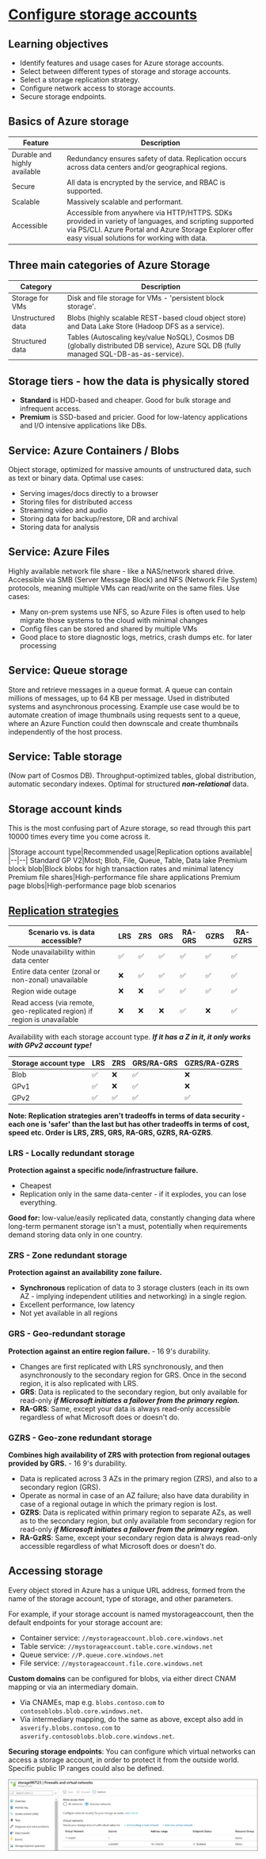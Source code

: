 # [Configure storage accounts](https://docs.microsoft.com/en-us/training/modules/configure-storage-accounts/)

## Learning objectives

* Identify features and usage cases for Azure storage accounts.
* Select between different types of storage and storage accounts.
* Select a storage replication strategy.
* Configure network access to storage accounts.
* Secure storage endpoints.

## Basics of Azure storage

|Feature|Description|
|--|--|
Durable and highly available|Redundancy ensures safety of data. Replication occurs across data centers and/or geographical regions.
Secure|All data is encrypted by the service, and RBAC is supported.
Scalable|Massively scalable and performant.
Accessible|Accessible from anywhere via HTTP/HTTPS. SDKs provided in variety of languages, and scripting supported via PS/CLI. Azure Portal and Azure Storage Explorer offer easy visual solutions for working with data.

## Three main categories of Azure Storage

|Category|Description|
|--|--|
Storage for VMs|Disk and file storage for VMs - 'persistent block storage'.
Unstructured data|Blobs (highly scalable REST-based cloud object store) and Data Lake Store (Hadoop DFS as a service).
Structured data|Tables (Autoscaling key/value NoSQL), Cosmos DB (globally distributed DB service), Azure SQL DB (fully managed SQL-DB-as-as-service).

## Storage tiers - how the data is physically stored

* **Standard** is HDD-based and cheaper. Good for bulk storage and infrequent access.
* **Premium** is SSD-based and pricier. Good for low-latency applications and I/O intensive applications like DBs.

## Service: Azure Containers / Blobs

Object storage, optimized for massive amounts of unstructured data, such as text or binary data. Optimal use cases:

* Serving images/docs directly to a browser
* Storing files for distributed access
* Streaming video and audio
* Storing data for backup/restore, DR and archival
* Storing data for analysis

## Service: Azure Files

Highly available network file share - like a NAS/network shared drive. Accessible via SMB (Server Message Block) and NFS (Network File System) protocols, meaning multiple VMs can read/write on the same files. Use cases:

* Many on-prem systems use NFS, so Azure Files is often used to help migrate those systems to the cloud with minimal changes
* Config files can be stored and shared by multiple VMs
* Good place to store diagnostic logs, metrics, crash dumps etc. for later processing

## Service: Queue storage

Store and retrieve messages in a queue format. A queue can contain millions of messages, up to 64 KB per message. Used in distributed systems and asynchronous processing. Example use case would be to automate creation of image thumbnails using requests sent to a queue, where an Azure Function could then downscale and create thumbnails independently of the host process.

## Service: Table storage

(Now part of Cosmos DB). Throughput-optimized tables, global distribution, automatic secondary indexes. Optimal for structured ***non-relational*** data.

## Storage account kinds

This is the most confusing part of Azure storage, so read through this part 10000 times every time you come across it.

|Storage account type|Recommended usage|Replication options available|
|--|--|
Standard GP V2|Most; Blob, File, Queue, Table, Data lake
Premium block blob|Block blobs for high transaction rates and minimal latency
Premium file shares|High-performance file share applications
Premium page blobs|High-performance page blob scenarios

## [Replication strategies](https://docs.microsoft.com/en-us/training/modules/configure-storage-accounts/5-determine-replication-strategies)

|Scenario vs. is data accessible?|LRS|ZRS|GRS|RA-GRS|GZRS|RA-GZRS|
|--|--|--|--|--|--|--|
Node unavailability within data center|✅|✅|✅|✅|✅|✅
Entire data center (zonal or non-zonal) unavailable|❌|✅|✅|✅|✅|✅
Region wide outage|❌|❌|✅|✅|✅|✅
Read access (via remote, geo-replicated region) if region is unavailable|❌|❌|❌|✅|❌|✅|

Availability with each storage account type. ***If it has a Z in it, it only works with GPv2 account type!***

|Storage account type|LRS|ZRS|GRS/RA-GRS|GZRS/RA-GZRS|
|--|--|--|--|--|
Blob|✅|❌|✅|❌
GPv1|✅|❌|✅|❌
GPv2|✅|✅|✅|✅

**Note: Replication strategies aren't tradeoffs in terms of data security - each one is 'safer' than the last but has other tradeoffs in terms of cost, speed etc. Order is LRS, ZRS, GRS, RA-GRS, GZRS, RA-GZRS**.

### LRS - Locally redundant storage

**Protection against a specific node/infrastructure failure.**

* Cheapest
* Replication only in the same data-center - if it explodes, you can lose everything.

**Good for:** low-value/easily replicated data, constantly changing data where long-term permanent storage isn't a must, potentially when requirements demand storing data only in one country.

### ZRS - Zone redundant storage

**Protection against an availability zone failure.**

* **Synchronous** replication of data to 3 storage clusters (each in its own AZ - implying independent utilities and networking) in a single region.
* Excellent performance, low latency
* Not yet available in all regions

### GRS - Geo-redundant storage

**Protection against an entire region failure.** - 16 9's durability.

* Changes are first replicated with LRS synchronously, and then asynchronously to the secondary region for GRS. Once in the second region, it is also replicated with LRS.
* **GRS**: Data is replicated to the secondary region, but only available for read-only ***if Microsoft initiates a failover from the primary region.***
* **RA-GRS**: Same, except your data is always read-only accessible regardless of what Microsoft does or doesn't do.

### GZRS - Geo-zone redundant storage

**Combines high availability of ZRS with protection from regional outages provided by GRS.** - 16 9's durability.

* Data is replicated across 3 AZs in the primary region (ZRS), and also to a secondary region (GRS).
* Operate as normal in case of an AZ failure; also have data durability in case of a regional outage in which the primary region is lost.
* **GZRS**: Data is replicated within primary region to separate AZs, as well as to the secondary region, but only available from secondary region for read-only ***if Microsoft initiates a failover from the primary region.***
* **RA-GzRS**: Same, except your secondary region data is always read-only accessible regardless of what Microsoft does or doesn't do.

## Accessing storage

Every object stored in Azure has a unique URL address, formed from the name of the storage account, type of storage, and other parameters.

For example, if your storage account is named mystorageaccount, then the default endpoints for your storage account are:

* Container service: ```//mystorageaccount.blob.core.windows.net```
* Table service: ```//mystorageaccount.table.core.windows.net```
* Queue service: ```//P.queue.core.windows.net```
* File service: ```//mystorageaccount.file.core.windows.net```

**Custom domains** can be configured for blobs, via either direct CNAM mapping or via an intermediary domain.

* Via CNAMEs, map e.g. ```blobs.contoso.com``` to ```contosoblobs.blob.core.windows.net```.
* Via intermediary mapping, do the same as above, except also add in ```asverify.blobs.contoso.com``` to ```asverify.contosoblobs.blob.core.windows.net```.

**Securing storage endpoints**: You can configure which virtual networks can access a storage account, in order to protect it from the outside world. Specific public IP ranges could also be defined.

![storage access](../static/secure-storage-access-d32868ef.png)
